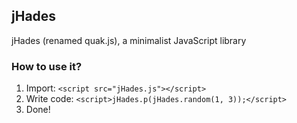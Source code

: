 ## jHades
jHades (renamed quak.js), a minimalist JavaScript library

### How to use it?
1. Import: ```<script src="jHades.js"></script>```
2. Write code: ```<script>jHades.p(jHades.random(1, 3));</script>```
3. Done!

